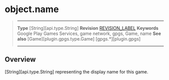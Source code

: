 # object.name

> --------------------- ------------------------------------------------------------------------------------------
> __Type__              [String][api.type.String]
> __Revision__          [REVISION_LABEL](REVISION_URL)
> __Keywords__          Google Play Games Services, game network, gpgs, Game, name
> __See also__          [Game][plugin.gpgs.type.Game]
>						[gpgs.*][plugin.gpgs]
> --------------------- ------------------------------------------------------------------------------------------

## Overview

[String][api.type.String] representing the display name for this game.